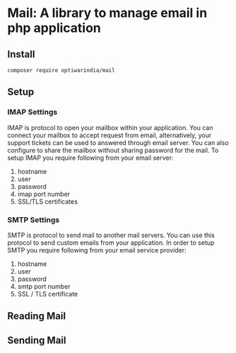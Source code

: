 # Mail: A library to manage email in php application
## Install

`composer require optiwarindia/mail`

## Setup
### IMAP Settings
IMAP is protocol to open your mailbox within your application. You can connect your mailbox to accept request from email, alternatively, your support tickets can be used to answered through email server. You can also configure to share the mailbox without sharing password for the mail.
To setup IMAP you require following from your email server: 
1. hostname
2. user
3. password
4. imap port number
5. SSL/TLS certificates

### SMTP Settings
SMTP is protocol to send mail to another mail servers. You can use this protocol to send custom emails from your application. In order to setup SMTP you require following from your email service provider:
1. hostname
2. user
3. password
4. smtp port number
5. SSL / TLS certificate

## Reading Mail

## Sending Mail

